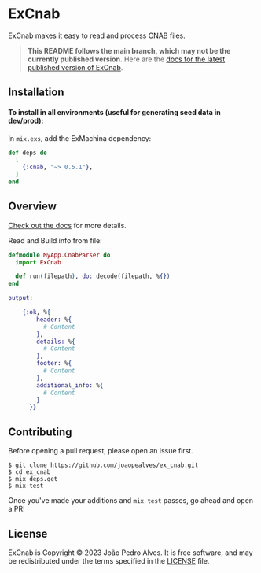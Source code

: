 # ExCnab

ExCnab makes it easy to read and process CNAB files.

> **This README follows the main branch, which may not be the currently published version**. Here are the
> [docs for the latest published version of ExCnab](https://hexdocs.pm/ex_cnab/ExCnab.html).

## Installation

#### To install in all environments (useful for generating seed data in dev/prod):

In `mix.exs`, add the ExMachina dependency:

```elixir
def deps do
  [
    {:cnab, "~> 0.5.1"},
  ]
end
```

## Overview

[Check out the docs](https://hexdocs.pm/ex_machina/ExMachina.html) for more details.

Read and Build info from file:

```elixir
defmodule MyApp.CnabParser do
  import ExCnab

  def run(filepath), do: decode(filepath, %{})
end

output:

    {:ok, %{
        header: %{
          # Content
        },
        details: %{
          # Content
        },
        footer: %{
          # Content
        },
        additional_info: %{
          # Content
        }
      }}
```

## Contributing

Before opening a pull request, please open an issue first.

    $ git clone https://github.com/joaopealves/ex_cnab.git
    $ cd ex_cnab
    $ mix deps.get
    $ mix test

Once you've made your additions and `mix test` passes, go ahead and open a PR!

## License

ExCnab is Copyright © 2023 João Pedro Alves. It is free software, and may be
redistributed under the terms specified in the [LICENSE](/LICENSE) file.
